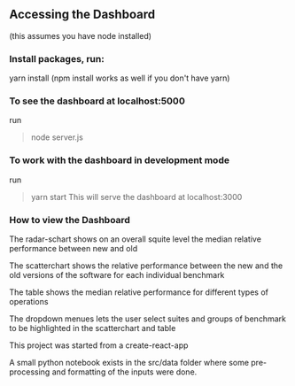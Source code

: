 ## Accessing the Dashboard
(this assumes you have node installed)
### Install packages, run:
yarn install (npm install works as well if you don't have yarn)

### To see the dashboard at localhost:5000
run
> node server.js

### To work with the dashboard in development mode
run
> yarn start
This will serve the dashboard at localhost:3000

### How to view the Dashboard
The radar-schart shows on an overall squite level the median relative performance between new and old

The scatterchart shows the relative performance between the new and the old versions of the software for each individual benchmark

The table shows the median relative performance for different types of operations

The dropdown menues lets the user select suites and groups of benchmark to be highlighted in the scatterchart and table



This project was started from a create-react-app

A small python notebook exists in the src/data folder where some pre-processing and formatting of the inputs were done. 